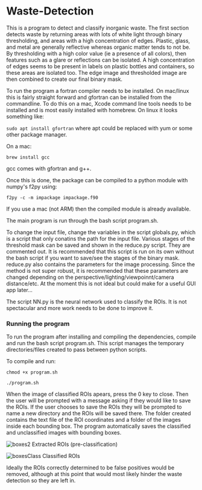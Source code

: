 # Waste-Detection

This is a program to detect and classify inorganic waste. The first section detects waste by returning areas with lots of white light through binary thresholding, and areas with a high concentration of edges. Plastic, glass, and metal are generally reflective whereas organic matter tends to not be. By thresholding with a high color value (ie a presence of all colors), then features such as a glare or reflections can be isolated. A high concentration of edges seems to be present in labels on plastic bottles and containers, so these areas are isolated too. The edge image and thresholded image are then combined to create our final binary mask. 


To run the program a fortran compiler needs to be installed. On mac/linux this is fairly straight forward and gfortran can be installed from the commandline. To do this on a mac, Xcode command line tools needs to be installed and is most easily installed with homebrew. On linux it looks something like:

`sudo apt install gfortran`   where apt could be replaced with yum or some other package manager.

On a mac:

`brew install gcc`

gcc comes with gfortran and g++. 

Once this is done, the package can be compiled to a python module with numpy's f2py using:

`f2py -c -m impackage impackage.f90`

If you use a mac (not ARM) then the compiled module is already available.

The main program is run through the bash script program.sh. 

To change the input file, change the variables in the script globals.py, which is a script that only conatins the path for the input file. Various stages of the threshold mask can be saved and shown in the reduce.py script. They are commented out. It is recommended that this script is run on its own without the bash script if you want to save/see the stages of the binary mask. reduce.py also contains the parameters for the image processing. Since the method is not super robust, it is recommended that these parameters are changed depending on the perspective/lighting/viewpoinnt/camera distance/etc. At the moment this is not ideal but could make for a useful GUI app later...
  
The script NN.py is the neural network used to classify the ROIs. It is not spectacular and more work needs to be done to improve it. 

### Running the program

To run the program after installing and compiling the dependencies, compile and run the bash script program.sh. This script manages the temporary directories/files created to pass between python scripts. 

To compile and run:

`chmod +x program.sh`

`./program.sh`

When the image of classified ROIs apears, press the 0 key to close. Then the user will be prompted with a message asking if they would like to save the ROIs. If the user chooses to save the ROIs they will be prompted to name a new directory and the ROIs will be saved there. The folder created contains the text file of the ROI coordinates and a folder of the images inside each bounding box. The program automatically saves the classified and unclassified images with bounding boxes. 


![boxes2](https://user-images.githubusercontent.com/55775010/138995465-e518c9c9-40ce-487a-8d7f-d141aa23ab94.jpg)
Extracted ROIs (pre-classification)

![boxesClass](https://user-images.githubusercontent.com/55775010/138995540-dad0b001-69eb-4430-a667-97e07a1f18c1.jpg)
Classified ROIs

Ideally the ROIs correctly determined to be false positives would be removed, although at this point that would most likely hinder the waste detection so they are left in. 


